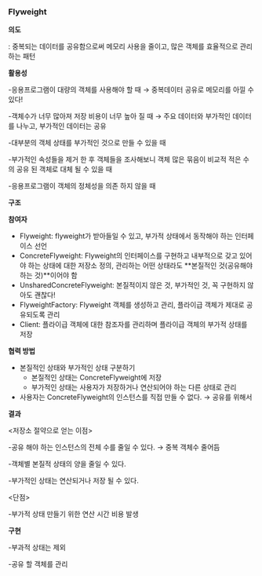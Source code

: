 ### Flyweight

**의도**

: 중복되는 데이터를 공유함으로써 메모리 사용을 줄이고, 많은 객체를 효율적으로 관리하는 패턴

**활용성**

-응용프로그램이 대량의 객체를 사용해야 할 때 → 중복데이터 공유로 메모리를 아낄 수 있다!

-객체수가 너무 많아져 저장 비용이 너무 높아 질 때 → 주요 데이터와 부가적인 데이터를 나누고, 부가적인 데이터는 공유

-대부분의 객체 상태를 부가적인 것으로 만들 수 있을 때

-부가적인 속성들을 제거 한 후 객체들을 조사해보니 객체 많은 묶음이 비교적 적은 수의 공유 된 객체로 대체 될 수 있을 때

-응용프로그램이 객체의 정체성을 의존 하지 않을 때

**구조**

**참여자**

- Flyweight: flyweight가 받아들일 수 있고, 부가적 상태에서 동작해야 하는 인터페이스 선언
- ConcreteFlyweight: Flyweight의 인터페이스를 구현하고 내부적으로 갖고 있어야 하는 상태에 대한 저장소 정의, 관리하는 어떤 상태라도 **본질적인 것(공유해야 하는 것)**이어야 함
- UnsharedConcreteFlyweight: 본질적이지 않은 것, 부가적인 것, 꼭 구현하지 않아도 괜찮다!
- FlyweightFactory: Flyweight 객체를 생성하고 관리, 플라이급 객체가 제대로 공유되도록 관리
- Client: 플라이급 객체에 대한 참조자를 관리하며 플라이급 객체의 부가적 상태를 저장

**협력 방법**

- 본질적인 상태와 부가적인 상태 구분하기
    - 본질적인 상태는 ConcreteFlyweight에 저장
    - 부가적인 상태는 사용자가 저장하거나 연산되어야 하는 다른 상태로 관리
- 사용자는 ConcreteFlyweight의 인스턴스를 직접 만들 수 없다.  → 공유를 위해서

**결과**

<저장소 절약으로 얻는 이점>

-공유 해야 하는 인스턴스의 전체 수를 줄일 수 있다. → 중복 객체수 줄어듬

-객체별 본질적 상태의 양을 줄일 수 있다.

-부가적인 상태는 연산되거나 저장 될 수 있다.

<단점>

-부가적 상태 만들기 위한 연산 시간 비용 발생

**구현**

-부과적 상태는 제외

-공유 할 객체를 관리